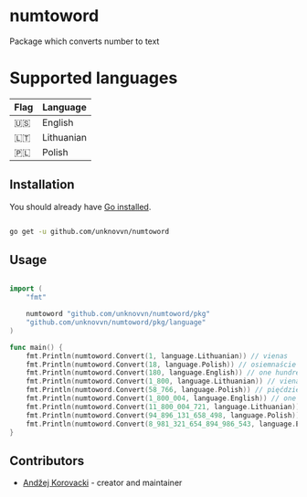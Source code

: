 # numtoword

Package which converts number to text

# Supported languages

| Flag | Language                         |
| ---- | -------------------------------- |
| 🇺🇸   | English                 			|
| 🇱🇹   | Lithuanian                       |
| 🇵🇱   | Polish                           |

## Installation

You should already have [Go installed](https://golang.org/doc/install).

```bash

go get -u github.com/unknovvn/numtoword

```

## Usage

```go

import (
	"fmt"

	numtoword "github.com/unknovvn/numtoword/pkg"
	"github.com/unknovvn/numtoword/pkg/language"
)

func main() {
	fmt.Println(numtoword.Convert(1, language.Lithuanian)) // vienas
	fmt.Println(numtoword.Convert(18, language.Polish)) // osiemnaście
	fmt.Println(numtoword.Convert(180, language.English)) // one hundred eighty
	fmt.Println(numtoword.Convert(1_800, language.Lithuanian)) // vienas tūkstantis aštuoni šimtai
	fmt.Println(numtoword.Convert(58_766, language.Polish)) // pięćdziesiąt osiem tysięcy siedemset sześćdziesiąt sześć
	fmt.Println(numtoword.Convert(1_800_004, language.English)) // one million eight hundred thousand four
	fmt.Println(numtoword.Convert(11_800_004_721, language.Lithuanian)) // vienuolika milijardų aštuoni šimtai milijonų keturi tūkstančiai septyni šimtai dvidešimt vienas
	fmt.Println(numtoword.Convert(94_896_131_658_498, language.Polish)) // dziewięćdziesiąt cztery biliony osiemset dziewięćdziesiąt sześć miliardów sto trzydzieści jeden milion sześćset pięćdziesiąt osiem tysięcy czterysta dziewięćdziesiąt osiem
	fmt.Println(numtoword.Convert(8_981_321_654_894_986_543, language.English)) // eight quintillion nine hundred eighty-one quadrillion three hundred twenty-one trillion six hundred fifty-four billion eight hundred ninety-four million nine hundred eighty-six thousand five hundred forty-three
}

```

## Contributors

- [Andžej Korovacki](https://github.com/unknovvn) - creator and maintainer
